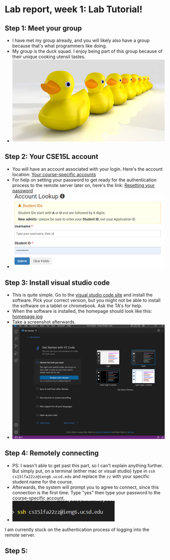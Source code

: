 # Lab report, week 1: Lab Tutorial!

## Step 1: Meet your group
- I have met my group already, and you will likely also have a group because that's what programmers like doing. 
- My group is the duck squad. I enjoy being part of this group because of their unique cooking utensil tastes.
- ![DuckSquad](DuckSquad.png)

## Step 2: Your CSE15L account
- You will have an account associated with your login. Here's the account location: [Your course-specific accounts](https://sdacs.ucsd.edu/~icc/index.php)
- For help on setting your password to get ready for the authentication process to the remote server later on, here's the link: [Resetting your password](https://docs.google.com/document/d/1hs7CyQeh-MdUfM9uv99i8tqfneos6Y8bDU0uhn1wqho/edit)
- ![Login](login.png)

## Step 3: Install visual studio code
- This is quite simple. Go to the [visual studio code site](https://code.visualstudio.com/) and install the software. Pick your correct version, but you might not be able to install the software on a tablet or chromebook. Ask the TA's for help.
- When the software is installed, the homepage should look like this: [homepage.jpg]()
- Take a screenshot afterwards.
- ![VSCode](vscode.png)

## Step 4: Remotely connecting
- PS: I wasn't able to get past this part, so I can't explain anything further. But simply put, on a terminal (either mac or visual studio) type in ```ssh cs15lfa22zz@ieng6.ucsd.edu``` and replace the ```zz``` with your specific student name for the course.
- Afterwards, the system will prompt you to agree to connect, since this connection is the first time. Type "yes" then type your password to the course-specific account.
- ![terminal](terminal.png) 



I am currently stuck on the authentication process of logging into the remote server.

## Step 5: 

